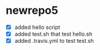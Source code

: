 # newrepo5
- [x] added hello script
- [x] added test.sh that test hello.sh
- [x] added .travis.yml to test test.sh
